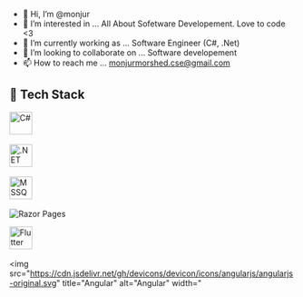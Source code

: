 - 👋 Hi, I’m @monjur
- 👀 I’m interested in ... All About Sofetware Developement. Love to code <3
- 🌱 I’m currently working as ... Software Engineer (C#, .Net)
- 💞️ I’m looking to collaborate on ... Software developement
- 📫 How to reach me ... monjurmorshed.cse@gmail.com
  
## 🚀 Tech Stack

<div align="left">
  <!-- C# -->
  <img src="https://cdn.jsdelivr.net/gh/devicons/devicon/icons/csharp/csharp-original.svg" title="C#" alt="C#" width="40" height="40"/>&nbsp;

  <!-- .NET -->
  <img src="https://cdn.jsdelivr.net/gh/devicons/devicon/icons/dot-net/dot-net-original-wordmark.svg" title=".NET" alt=".NET" width="40" height="40"/>&nbsp;

  <!-- MSSQL Server -->
  <img src="https://cdn.jsdelivr.net/gh/devicons/devicon/icons/microsoftsqlserver/microsoftsqlserver-plain.svg" title="MSSQL" alt="MSSQL" width="40" height="40"/>&nbsp;

  <!-- Razor Pages (no official icon, use .NET instead or a text label) -->
  <img src="https://img.shields.io/badge/Razor-Pages-68217A?style=for-the-badge&logo=dotnet&logoColor=white" title="Razor Pages" alt="Razor Pages"/>&nbsp;

  <!-- Flutter -->
  <img src="https://cdn.jsdelivr.net/gh/devicons/devicon/icons/flutter/flutter-original.svg" title="Flutter" alt="Flutter" width="40" height="40"/>&nbsp;

  <!-- Angular -->
  <img src="https://cdn.jsdelivr.net/gh/devicons/devicon/icons/angularjs/angularjs-original.svg" title="Angular" alt="Angular" width="


<!---
monjur15/monjur15 is a ✨ special ✨ repository because its `README.md` (this file) appears on your GitHub profile.
You can click the Preview link to take a look at your changes.
--->
